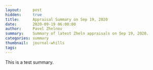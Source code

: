 ```yaml
---
layout:     post
hidden:     true
title:      Appraisal Summary on Sep 19, 2020
date:       2020-09-19 06:00:00
author:     Pavel Zhelnov
summary:    Summary of latest Zheln appraisals on Sep 19, 2020.
categories: summary
thumbnail:  journal-whills
tags:
---
```


This is a test summary.
